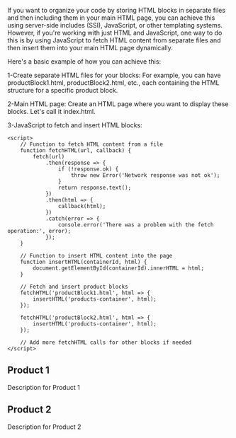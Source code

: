 If you want to organize your code by storing HTML blocks in separate files and then including them in your main HTML page, you can achieve this using server-side includes (SSI), JavaScript, or other templating systems. However, if you're working with just HTML and JavaScript, one way to do this is by using JavaScript to fetch HTML content from separate files and then insert them into your main HTML page dynamically.

Here's a basic example of how you can achieve this:

1-Create separate HTML files for your blocks: For example, you can have productBlock1.html, productBlock2.html, etc., each containing the HTML structure for a specific product block.

2-Main HTML page: Create an HTML page where you want to display these blocks. Let's call it index.html.

3-JavaScript to fetch and insert HTML blocks:

<!-- index.html -->

<!DOCTYPE html>
<html lang="en">
<head>
    <meta charset="UTF-8">
    <meta name="viewport" content="width=device-width, initial-scale=1.0">
    <title>Product Blocks</title>
</head>
<body>
    <div id="products-container">
        <!-- Product blocks will be inserted here -->
    </div>

    <script>
        // Function to fetch HTML content from a file
        function fetchHTML(url, callback) {
            fetch(url)
                .then(response => {
                    if (!response.ok) {
                        throw new Error('Network response was not ok');
                    }
                    return response.text();
                })
                .then(html => {
                    callback(html);
                })
                .catch(error => {
                    console.error('There was a problem with the fetch operation:', error);
                });
        }

        // Function to insert HTML content into the page
        function insertHTML(containerId, html) {
            document.getElementById(containerId).innerHTML = html;
        }

        // Fetch and insert product blocks
        fetchHTML('productBlock1.html', html => {
            insertHTML('products-container', html);
        });

        fetchHTML('productBlock2.html', html => {
            insertHTML('products-container', html);
        });

        // Add more fetchHTML calls for other blocks if needed
    </script>

</body>
</html>

<!-- productBlock1.html -->

<div class="product">
    <h2>Product 1</h2>
    <p>Description for Product 1</p>
</div>

<!-- productBlock2.html -->

<div class="product">
    <h2>Product 2</h2>
    <p>Description for Product 2</p>
</div>

